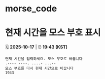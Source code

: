 # morse_code
# 현재 시간을 모스 부호 표시
<!-- MORSE_TIME_START -->
🗓️ **2025-10-17** | ⏰ **19:43 (KST)**

```
현재 시간을 입력하세요. 모스 부호로 바꿉니다
.---- ----. ....- ...--
모스 부호를 다시 현재 시간으로 바꿉니다
1943
```
<!-- MORSE_TIME_END -->
